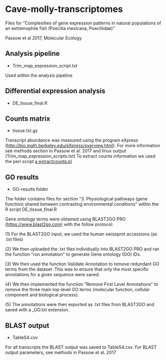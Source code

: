 # Cave-molly-transcriptomes
Files for "Complexities of gene expression patterns in natural populations of an extremophile fish (Poecilia mexicana, Poeciliidae)"

Passow et al 2017, Molecular Ecology

## Analysis pipeline
 - Trim_map_expression_script.txt

Used within the analysis pipeline


## Differential expression analysis 

 - DE_tissue_final.R

## Counts matrix 
 - tissue.txt.gz 

Transcript abundance was measured using the program eXpress (http://bio.math.berkeley.edu/eXpress/overview.html). 
For more information see methods section in Passow et al. 2017 and linux output (Trim_map_expression_scripts.txt)
To extract counts information we used the perl script [a extractcounts.pl](https://github.com/jokelley/Cave-molly-transcriptomes/blob/master/extractcounts.pl)


## GO results 
 - GO-results folder

The folder contains files for section "3. Physiological pathways (gene function) shared between contrasting environmental conditions" within the R script DE_tissue_final.R
 
Gene ontology terms were obtained using BLAST2GO PRO (https://www.blast2go.com) with the follow protocol: 

(1) For the BLAST2GO input, we used the human swissprot accessions (as .txt files)

(2) We then uploaded the .txt files individually into BLAST2GO PRO and ran the function "run annotation" to generate Gene ontology (GO) IDs.

(3) We then used the function Validate Annotation to remove redundant GO terms from the dataset. This was to ensure that only the most specific annotations for a given sequence were saved. 

(4) We then implemented the function "Remove First Level Annotations" to remove the three main top-level GO terms (molecular function, cellular component and biological process). 

(5) The annotations were then exported as .txt files from BLAST2GO and saved with a _GO.txt extension. 

## BLAST output 
 - TableS4.csv

For all transcripts the BLAST output was saved to TableS4.csv. For BLAST output parameters, see methods in Passow et al. 2017 
